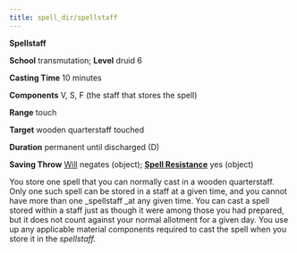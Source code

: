 ```yaml
---
title: spell_dir/spellstaff
---
```

 **Spellstaff**

**School** transmutation; **Level** druid 6

**Casting Time** 10 minutes

**Components** V, S, F (the staff that stores the spell)

**Range** touch

**Target** wooden quarterstaff touched

**Duration** permanent until discharged (D)

**Saving Throw** [Will](../combat#_will) negates (object); **[Spell Resistance](../glossary#_spell-resistance)** yes (object)

You store one spell that you can normally cast in a wooden quarterstaff. Only one such spell can be stored in a staff at a given time, and you cannot have more than one _spellstaff _at any given time. You can cast a spell stored within a staff just as though it were among those you had prepared, but it does not count against your normal allotment for a given day. You use up any applicable material components required to cast the spell when you store it in the _spellstaff._

